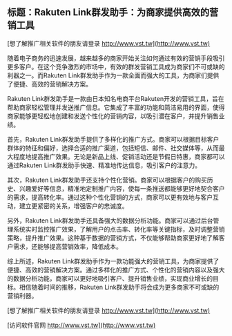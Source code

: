 ## **标题：Rakuten Link群发助手：为商家提供高效的营销工具**

[想了解推广相关软件的朋友请登录 http://www.vst.tw](http://www.vst.tw)

随着电子商务的迅速发展，越来越多的商家开始关注如何通过有效的营销手段吸引更多客户。在这个竞争激烈的市场中，有效的群发营销工具成为商家们不可或缺的利器之一。而Rakuten Link群发助手作为一款全面而强大的工具，为商家们提供了便捷、高效的营销解决方案。

Rakuten Link群发助手是一款由日本知名电商平台Rakuten开发的营销工具，旨在帮助商家轻松管理并发送推广信息。它集成了丰富的功能和简洁易用的界面，使得商家能够更轻松地创建和发送个性化的营销内容，以吸引潜在客户，并提升销售业绩。

首先，Rakuten Link群发助手提供了多样化的推广方式。商家可以根据目标客户群体的特征和偏好，选择合适的推广渠道，包括短信、邮件、社交媒体等，从而最大程度地提高推广效果。无论是新品上线、促销活动还是节假日特惠，商家都可以通过Rakuten Link群发助手快速、精准地传达信息，吸引客户的注意力。

其次，Rakuten Link群发助手还支持个性化营销。商家可以根据客户的购买历史、兴趣爱好等信息，精准地定制推广内容，使每一条推送都能够更好地契合客户的需求，提高转化率。通过这种个性化营销的方式，商家可以更有效地与客户互动，建立更紧密的关系，增强客户的忠诚度。

另外，Rakuten Link群发助手还具备强大的数据分析功能。商家可以通过后台管理系统实时监控推广效果，了解用户的点击率、转化率等关键指标，及时调整营销策略，提升推广效果。这种基于数据的营销方式，不仅能够帮助商家更好地了解客户需求，还能够提高营销效率，降低成本。

综上所述，Rakuten Link群发助手作为一款功能强大的营销工具，为商家提供了便捷、高效的营销解决方案。通过多样化的推广方式、个性化的营销内容以及强大的数据分析功能，商家可以更好地吸引客户、提升销售业绩，实现商业增长的目标。相信随着时间的推移，Rakuten Link群发助手将会成为更多商家不可或缺的营销利器。

[想了解推广相关软件的朋友请登录 http://www.vst.tw](http://www.vst.tw)


[访问软件官网 http://www.vst.tw](http://www.vst.tw)
